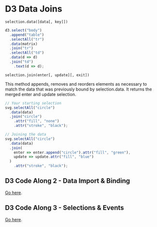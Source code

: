 <!---
{"next":"Topics/d3_scales.md","title":"D3 Data Joins"}
-->

# D3 Data Joins


`selection.data([data[, key]])`

```javascript
d3.select("body")
  .append("table")
  .selectAll("tr")
  .data(matrix)
  .join("tr")
  .selectAll("td")
  .data(d => d)
  .join("td")
    .text(d => d);
```

`selection.join(enter[, update][, exit])`

This method appends, removes and reorders elements as necessary to match the data that was previously bound by selection.data. It returns the merged enter and update selection.

```javascript
// Your starting selection
svg.selectAll("circle")
  .data(data)
  .join("circle")
    .attr("fill", "none")
    .attr("stroke", "black");

// Joining the data
svg.selectAll("circle")
  .data(data)
  .join(
    enter => enter.append("circle").attr("fill", "green"),
    update => update.attr("fill", "blue")
  )
    .attr("stroke", "black");
```


## D3 Code Along 2 - Data Import & Binding

[Go here](https://codepen.io/jkeohan/pen/rZYRzL?editors=0010).

## D3 Code Along 3 - Selections & Events

[Go here](https://codepen.io/jkeohan/pen/YOEOXB?editors=0010).